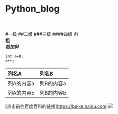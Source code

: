 # Python_blog
<br><br>
#一级
##二级
###三级
####四级
*斜*<br>
**粗**<br>
***粗加斜***<br>

```
int a=0;
a++;
```
|列名A|列名B|
|:---|:---|
|列A的内容a|列B的内容a|
|列A的内容b|列B的内容b|

[点击前往百度百科的链接]https://baike.baidu.com
![](https://github.com/MengruHan/images/blob/master/006dcWo3gy1gex27tdvl2j30j60aswja.jpg)

